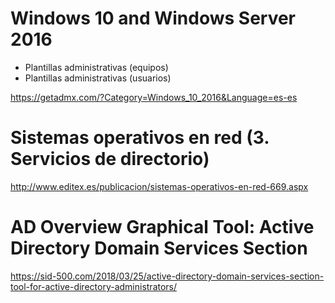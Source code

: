 # Windows 10 and Windows Server 2016
- Plantillas administrativas (equipos)
- Plantillas administrativas (usuarios)

https://getadmx.com/?Category=Windows_10_2016&Language=es-es

# Sistemas operativos en red (3. Servicios de directorio)
http://www.editex.es/publicacion/sistemas-operativos-en-red-669.aspx

# AD Overview Graphical Tool: Active Directory Domain Services Section
https://sid-500.com/2018/03/25/active-directory-domain-services-section-tool-for-active-directory-administrators/
